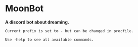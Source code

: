 # MoonBot
**A discord bot about dreaming.**

``Current prefix is set to - but can be changed in procfile.``

``Use -help to see all available commands.``
